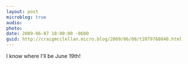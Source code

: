 ```yaml
---
layout: post
microblog: true
audio: 
photo: 
date: 2009-06-07 18:00:00 -0600
guid: http://craigmcclellan.micro.blog/2009/06/08/t2079768040.html
---
```

I know where I'll be June 19th!
